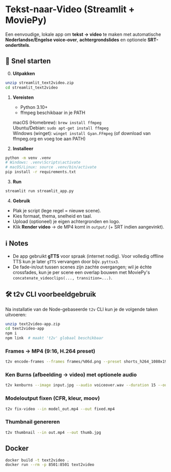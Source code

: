 # Tekst-naar-Video (Streamlit + MoviePy)

Een eenvoudige, lokale app om **tekst → video** te maken met automatische **Nederlandse/Engelse voice-over**, **achtergrondslides** en optionele **SRT-ondertitels**.

## 🚀 Snel starten

0) **Uitpakken**
```bash
unzip streamlit_text2video.zip
cd streamlit_text2video
```

1) **Vereisten**
   - Python 3.10+
   - ffmpeg beschikbaar in je PATH

   macOS (Homebrew): `brew install ffmpeg`  
   Ubuntu/Debian: `sudo apt-get install ffmpeg`  
   Windows (winget): `winget install Gyan.FFmpeg` (of download van ffmpeg.org en voeg toe aan PATH)

2) **Installeer**
```bash
python -m venv .venv
# Windows: .venv\Scripts\activate
# macOS/Linux: source .venv/bin/activate
pip install -r requirements.txt
```

3) **Run**
```bash
streamlit run streamlit_app.py
```

4) **Gebruik**
- Plak je script (lege regel = nieuwe scene).
- Kies formaat, thema, snelheid en taal.
- Upload (optioneel) je eigen achtergronden en logo.
- Klik **Render video** → de MP4 komt in `output/` (+ SRT indien aangevinkt).

## ℹ️ Notes
- De app gebruikt **gTTS** voor spraak (internet nodig). Voor volledig offline TTS kun je later `gTTS` vervangen door bijv. `pyttsx3`.
- De fade-in/out tussen scenes zijn zachte overgangen; wil je échte crossfades, kun je per scene een overlap bouwen met MoviePy's `concatenate_videoclips(..., transition=...)`.

## 🛠️ t2v CLI voorbeeldgebruik

Na installatie van de Node-gebaseerde `t2v` CLI kun je de volgende taken uitvoeren:

```bash
unzip text2video-app.zip
cd text2video-app
npm i
npm link  # maakt 't2v' globaal beschikbaar
```

### Frames → MP4 (9:16, H.264 preset)
```bash
t2v encode-frames --frames frames/%06d.png --preset shorts_h264_1080x1920 --out out.mp4
```

### Ken Burns (afbeelding → video) met optionele audio
```bash
t2v kenburns --image input.jpg --audio voiceover.wav --duration 15 --out kb.mp4
```

### Modeloutput fixen (CFR, kleur, moov)
```bash
t2v fix-video --in model_out.mp4 --out fixed.mp4
```

### Thumbnail genereren
```bash
t2v thumbnail --in out.mp4 --out thumb.jpg
```

## Docker
```bash
docker build -t text2video .
docker run --rm -p 8501:8501 text2video
```
